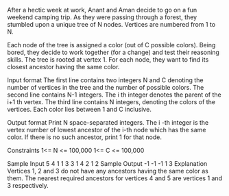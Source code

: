 After a hectic week at work, Anant and Aman decide to go on a fun weekend camping trip. As they were passing through a forest, they stumbled upon a unique tree of N nodes. Vertices are numbered from 1 to N.

Each node of the tree is assigned a color (out of C possible colors). Being bored, they decide to work together (for a change) and test their reasoning skills. The tree is rooted at vertex 1. For each node, they want to find its closest ancestor having the same color.

Input format
The first line contains two integers N and C denoting the number of vertices in the tree and the number of possible colors.
The second line contains N-1  integers. The i th integer denotes the parent of the i+1 th  vertex.
The third line contains N integers, denoting the colors of the vertices. Each color lies between 1 and C inclusive.

Output format
Print N space-separated integers. The i -th  integer is the vertex number of lowest ancestor of the i-th node which has the same color. If there is no such ancestor, print 1 for that node.

Constraints
1<= N <= 100,000
1<= C <= 100,000

Sample Input
5 4
1 1 3 3
1 4 2 1 2
Sample Output
-1 -1 -1 1 3
Explanation
Vertices 1, 2 and 3 do not have any ancestors having the same color as them. The nearest required ancestors for vertices 4 and 5 are vertices 1 and 3 respectively.

